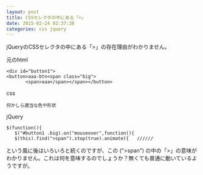```yaml
---
layout: post
title: CSSセレクタの中にある「>」
date: 2015-02-24 02:37:38
categories: css jquery
---
```

<p>jQueryのCSSセレクタの中にある「>」の存在理由がわかりません。</p>

<p>元のhtml</p>

<pre><code>&lt;div id="button1"&gt;
&lt;button&gt;aaa-btn&lt;span class="big"&gt;
       &lt;span&gt;aaa&lt;/span&gt;&lt;/span&gt;&lt;/button&gt;
</code></pre>

<p>css</p>

<pre><code>何かしら適当な色や形状
</code></pre>

<p>jQuery</p>

<pre><code>$(function(){
   $("#button1 .big).on("mouseover",function(){
   $(this).find("&gt;span").stop(true).animate({   //////
</code></pre>

<p>という風に後はいろいろと続くのですが、この (">span") の中の「>」の意味がわかりません。これは何を意味するのでしょうか？無くても普通に動いているようですが。</p>

